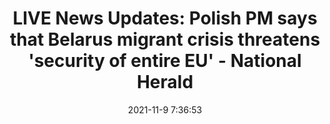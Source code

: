 ---
"title": "LIVE News Updates: Polish PM says that Belarus migrant crisis threatens 'security of entire EU' - National Herald"
"date": "2021-11-9 7:36:53"
"feed_name": "GOOGLENEWSINDUSTRIAL"
"feed_website": "https://news.google.com/search?q=industrial%2Bincident&hl=en-US&gl=US&ceid=US:en"
"feed_rss": "https://news.google.com/rss/search?q=industrial%2Bincident&hl=en-US&gl=US&ceid=US:en"
"link": "https://www.nationalheraldindia.com/india/latest-news-todays-breaking-live-updates-9th-november-2021"
"source": "{'href': 'https://www.nationalheraldindia.com', 'title': 'National Herald'}"
"file": "_posts/2021-1-1-6bcbbc1593b28edcbd7fe60a080a1b1cc7c773ed.md"
"accident": "1"
"drilling": "0"
"dead": "0"
"injured": "0"
"arrested": "0"
"place": "unknown place"
"where": "unknown site"
"causes": "unknown"
"place_uri": "unknown place"
---
